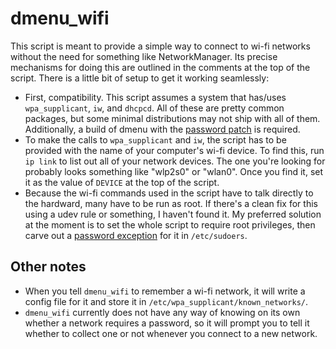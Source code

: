dmenu_wifi
==========

This script is meant to provide a simple way to connect to wi-fi
networks without the need for something like NetworkManager. Its precise
mechanisms for doing this are outlined in the comments at the top of
the script. There is a little bit of setup to get it working seamlessly:

- First, compatibility. This script assumes a system that has/uses
`wpa_supplicant`, `iw`, and `dhcpcd`. All of these are pretty
common packages, but some minimal distributions may not ship with
all of them. Additionally, a build of dmenu with the [password
patch](https://tools.suckless.org/dmenu/patches/password/) is required.
- To make the calls to `wpa_supplicant` and `iw`, the script has to be
provided with the name of your computer's wi-fi device. To find this,
run `ip link` to list out all of your network devices. The one you're
looking for probably looks something like "wlp2s0" or "wlan0". Once you
find it, set it as the value of `DEVICE` at the top of the script.
- Because the wi-fi commands used in the script have to talk directly to
the hardward, many have to be run as root. If there's a clean fix for this
using a udev rule or something, I haven't found it. My preferred solution
at the moment is to set the whole script to require root privileges,
then carve out a [password exception](https://askubuntu.com/a/159009)
for it in `/etc/sudoers`.

Other notes
-----------

- When you tell `dmenu_wifi` to remember a wi-fi network, it will write a
config file for it and store it in `/etc/wpa_supplicant/known_networks/`.
- `dmenu_wifi` currently does not have any way of knowing on its own
whether a network requires a password, so it will prompt you to tell it
whether to collect one or not whenever you connect to a new network.
